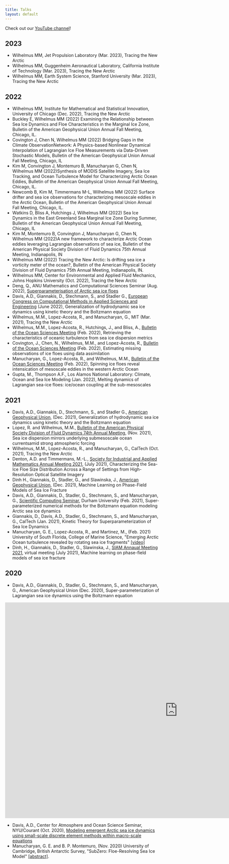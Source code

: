 ```yaml
---
title: Talks
layout: default
---
```


Check out our [YouTube channel](https://www.youtube.com/channel/UCMyg1o8DTxB2fFkuBe5bgtA)!

## 2023

- Wilhelmus MM, Jet Propulsion Laboratory (Mar. 2023), Tracing the New Arctic
- Wilhelmus MM, Guggenheim Aeronautical Laboratory, California Institute of Technology (Mar. 2023), Tracing the New Arctic
- Wilhelmus MM, Earth System Science, Stanford University (Mar. 2023), Tracing the New Arctic

## 2022
- Wilhelmus MM, Institute for Mathematical and Statistical Innovation, University of Chicago (Dec. 2022), Tracing the New Arctic
- Buckley E, Wilhelmus MM (2022) Examining the Relationship between Sea Ice Dynamics and Floe Characteristics in the Marginal Ice Zone, Bulletin of the American Geophysical Union Annual Fall Meeting, Chicago, IL.
- Covington J, Chen N, Wilhelmus MM (2022) Bridging Gaps in the Climate ObservationNetwork: A Physics-based Nonlinear Dynamical Interpolation of Lagrangian Ice Floe Measurements via Data-Driven Stochastic Models, Bulletin of the American Geophysical Union Annual Fall Meeting, Chicago, IL
- Kim M, Convington J, Montemuro B, Manucharyan G, Chen N, Wilhelmus MM (2022)Synthesis of MODIS Satellite Imagery, Sea Ice Tracking, and Ocean Turbulence Model for Characterizing Arctic Ocean Eddies, Bulletin of the American Geophysical Union Annual Fall Meeting, Chicago, IL. 
- Newcomb B, Kim M, Timmermans M-L, Wilhelmus MM (2022) Surface drifter and sea ice observations for characterizing mesoscale eddies in the Arctic Ocean, Bulletin of the American Geophysical Union Annual Fall Meeting, Chicago, IL.
- Watkins D, Bliss A, Hutchings J, Wilhelmus MM (2022) Sea Ice Dynamics in the East Greenland Sea Marginal Ice Zone During Summer, Bulletin of the American Geophysical Union Annual Fall Meeting, Chicago, IL
- Kim M, Montemuro B, Convington J, Manucharyan G, Chen N, Wilhelmus MM (2022)A new framework to characterize Arctic Ocean eddies leveraging Lagrangian observations of sea ice, Bulletin of the American Physical Society Division of Fluid Dynamics 75th Annual Meeting, Indianapolis, IN
- Wilhelmus MM (2022) Tracing the New Arctic: Is drifting sea ice a vorticity meter of the ocean?, Bulletin of the American Physical Society Division of Fluid Dynamics 75th Annual Meeting, Indianapolis, IN.
- Wilhelmus MM, Center for Environmental and Applied Fluid Mechanics, Johns Hopkins University (Oct. 2022), Tracing the New Arctic
- Deng, Q., ANU Mathematics and Computational Sciences Seminar (Aug. 2022), [Superparameterisation of Arctic sea ice floes](https://maths.anu.edu.au/news-events/events/superparameterisation-arctic-sea-ice-floes) 
- Davis, A.D., Giannakis, D., Stechmann, S., and Stadler G., [European Congress on Computational Methods in Applied Sciences and Engineering](https://www.eccomas2022.org/frontal/default.asp) (June 2022), Generalization of hydrodynamic sea ice dynamics using kinetic theory and the Boltzmann equation
- Wilhelmus, M.M., Lopez-Acosta, R., and Manucharyan, G., MIT (Mar. 2021), Tracing the New Arctic
- Wilhelmus, M.M., Lopez-Acosta, R., Hutchings, J., and Bliss, A., [Bulletin of the Ocean Sciences Meeting](https://osm2022.secure-platform.com/a) (Feb. 2022), Retrieving the characteristics of oceanic turbulence from sea ice dispersion metrics
- Covington, J., Chen, N., Wilhelmus, M.M., and Lopez-Acosta, R., [Bulletin of the Ocean Sciences Meeting](https://osm2022.secure-platform.com/a) (Feb. 2022), Estimating missing observations of ice floes using data assimilation
- Manucharyan, G., Lopez-Acosta, R., and Wilhelmus, M.M., [Bulletin of the Ocean Sciences Meeting](https://osm2022.secure-platform.com/a) (Feb. 2022), Spinning ice floes reveal intensication of mesoscale eddies in the western Arctic Ocean
- Gupta, M., Thompson A.F., Los Alamos National Laboratory: Climate, Ocean and Sea Ice Modeling (Jan. 2022), Melting dynamics of Lagrangian sea-ice floes: ice/ocean coupling at the sub-mesoscales

## 2021

- Davis, A.D., Giannakis, D., Stechmann, S., and Stadler G., [American Geophysical Union](https://www.agu.org/Fall-Meeting), (Dec. 2021), Generalization of hydrodynamic sea ice dynamics using kinetic theory and the Boltzmann equation
- Lopez, R. and Wilhelmus, M.M., [Bulletin of the American Physical Society Division of Fluid Dynamics 74th Annual Meeting](https://meetings.aps.org/Meeting/DFD21/Session/F30.2), (Nov. 2021), Sea ice dispersion mirrors underlying submesoscale ocean currentsamid strong atmospheric forcing
- Wilhelmus, M.M., Lopez-Acosta, R., and Manucharyan, G., CalTech (Oct. 2021), Tracing the New Arctic
- Denton, A.D. and Timmermans, M.-L., [Society for Industrial and Applied Mathematics Annual Meeting 2021](https://www.siam.org/Portals/0/Conferences/AN/AN21/SIAM_2021_PROGRAM_abstracts_V2_INTERACTIVE.PDF), (July 2021), Characterizing the Sea-Ice Floe Size Distribution
Across a Range of Settings from High-Resolution Optical Satellite Imagery
- Dinh H., Giannakis, D., Stadler, G., and Slawinska, J., [American Geophysical Union](https://www.agu.org/Fall-Meeting), (Dec. 2021), Machine Learning on Phase-Field Models of Sea Ice Fracture
- Davis, A.D., Giannakis, D., Stadler, G., Stechmann, S., and Manucharyan, G., [Scientific Computing Seminar](https://duscicomp.github.io/events/seminar_series/), Durham University (Feb. 2021), Super-parameterized numerical methods for the Boltzmann equation modeling Arctic sea ice dynamics
- Giannakis, D., Davis, A.D., Stadler, G., Stechmann, S., and Manucharyan, G., CalTech (Jan. 2021), Kinetic Theory for Superparameterization of Sea Ice Dynamics
- Manucharyan, G. E., Lopez-Acosta, R., and Martinez, M., (Feb. 2021) University of South Florida, College of Marine Science, "Emerging Arctic Ocean turbulence revealed by rotating sea ice fragments" <a href="https://www.youtube.com/watch?v=yto8WPoGNZc">[video]</a>
- Dinh, H., Giannakis, D., Stadler, G., Slawinska, J., [SIAM Annaual Meeting 2021](https://www.siam.org/conferences/cm/conference/an21), virtual meeting (July 2021), Machine learning on phase-field models of sea ice fracture

## 2020

- Davis, A.D., Giannakis, D., Stadler, G., Stechmann, S., and Manucharyan, G., American Geophysical Union (Dec. 2020), Super-parameterization of Lagrangian sea ice dynamics using the Boltzmann equation 
<iframe width="1126" height="704" src="https://www.youtube.com/embed/CF5_fQ-V-oI" frameborder="0" allow="accelerometer; autoplay; clipboard-write; encrypted-media; gyroscope; picture-in-picture" allowfullscreen></iframe>

- Davis, A.D., Center for Atmosphere and Ocean Science Seminar, NYU/Courant (Oct. 2020), <a href="https://github.com/SPIce-Team/spice-team.github.io/raw/master/files/DAVIS_CAOS_Seminar.pdf">Modeling emergent Arctic sea ice dynamics using small-scale discrete element methods within macro-scale equations</a> 
- Manucharyan, G. E. and B. P. Montemuro, (Nov. 2020) University of Cambridge, British Antarctic Survey, "SubZero: Floe-Resolving Sea Ice Model" <a href="http://talks.cam.ac.uk/talk/index/150727">[abstract]</a>.

